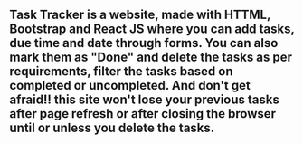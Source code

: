 ## Task Tracker is a website, made with HTTML, Bootstrap and React JS where you can add tasks, due time and date through forms. You can also mark them as "Done" and delete the tasks as per requirements, filter the tasks based on completed or uncompleted. And don't get afraid!! this site won't lose your previous tasks after page refresh or after closing the browser until or unless you delete the tasks.
